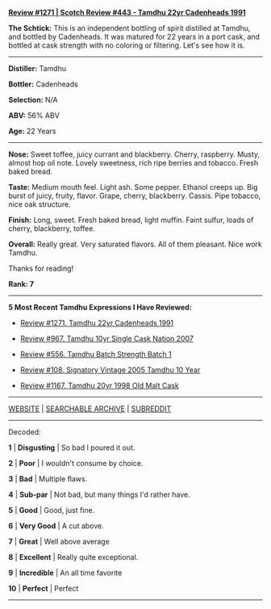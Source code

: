 
[**Review #1271 | Scotch Review #443 - Tamdhu 22yr Cadenheads 1991**]( https://t8ke.review/review-1271-tamdhu-22yr-cadenheads-1991)

**The Schtick:** This is an independent bottling of spirit distilled at Tamdhu, and bottled by Cadenheads. It was matured for 22 years in a port cask, and bottled at cask strength with no coloring or filtering. Let's see how it is. 

-----

**Distiller:** Tamdhu

**Bottler:** Cadenheads

**Selection:** N/A

**ABV:**  56% ABV

**Age:** 22 Years 

-----

**Nose:**  Sweet toffee, juicy currant and blackberry. Cherry, raspberry. Musty, almost hop oil note. Lovely sweetness, rich ripe berries and tobacco. Fresh baked bread.

**Taste:** Medium mouth feel. Light ash. Some pepper. Ethanol creeps up. Big burst of juicy, fruity, flavor. Grape, cherry, blackberry. Cassis. Pipe tobacco, nice oak structure.

**Finish:**  Long, sweet. Fresh baked bread, light muffin. Faint sulfur, loads of cherry, blackberry, toffee.

**Overall:** Really great. Very saturated flavors. All of them pleasant. Nice work Tamdhu.

Thanks for reading!

**Rank: 7**

----- 

**5 Most Recent Tamdhu Expressions I Have Reviewed:** 

- [Review #1271. Tamdhu 22yr Cadenheads 1991]( https://t8ke.review/review-1271-tamdhu-22yr-cadenheads-1991) 

- [Review #967. Tamdhu 10yr Single Cask Nation 2007]( https://t8ke.review/review-967-tamdhu-10yr-single-cask-nation-2007-rye-finished/) 

- [Review #556. Tamdhu Batch Strength Batch 1]( https://t8ke.review/review-556-tamdhu-batch-strength-batch-1/) 

- [Review #108. Signatory Vintage 2005 Tamdhu 10 Year]( https://t8ke.review/review-108-tamdhu-signatory-vintage-2005-10-year/) 

- [Review #1167. Tamdhu 20yr 1998 Old Malt Cask ]( https://t8ke.review/review-1167-tamdhu-20yr-old-malt-cask-1998/) 

-----

[WEBSITE](https://t8ke.review) | [SEARCHABLE ARCHIVE](https://t8ke.review/review-archive/) | [SUBREDDIT](https://reddit.com/r/t8kereviews)

-----

Decoded:

**1** | **Disgusting** | So bad I poured it out.

**2** | **Poor** | I wouldn't consume by choice.

**3** | **Bad** | Multiple flaws.

**4** | **Sub-par** | Not bad, but many things I'd rather have.

**5** | **Good** | Good, just fine.

**6** | **Very Good** | A cut above.

**7** | **Great** | Well above average

**8** | **Excellent** | Really quite exceptional.

**9** | **Incredible** | An all time favorite

**10** | **Perfect** | Perfect

----

